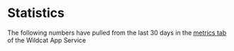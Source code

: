 # Statistics

The following numbers have pulled from the last 30 days in the [metrics tab](https://portal.azure.com/#@bbilogistics.com/resource/subscriptions/b52e6f8d-e86e-4ffc-bcca-b7d7a066efac/resourceGroups/BBI/providers/Microsoft.Web/sites/Wildcat/metrics) of the Wildcat App Service
